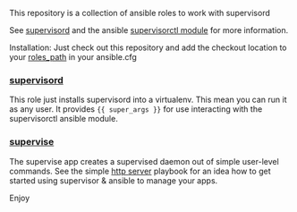 This repository is a collection of ansible roles to work with supervisord

See [supervisord](http://supervisord.org/) and the ansible [supervisorctl module](http://www.ansibleworks.com/docs/modules.html#supervisorctl) for more information.

Installation:
Just check out this repository and add the checkout location to your [roles_path](http://www.ansibleworks.com/docs/intro_configuration.html#roles-path) in your ansible.cfg

### [supervisord](https://github.com/eggsby/ansible-supervisor/blob/master/supervisord)

This role just installs supervisord into a virtualenv.
This mean you can run it as any user.
It provides `{{ super_args }}` for use interacting with the supervisorctl ansible module.

### [supervise](https://github.com/eggsby/ansible-supervisor/blob/master/supervise)

The supervise app creates a supervised daemon out of simple user-level commands.
See the simple [http server](https://github.com/eggsby/ansible-supervisor/blob/master/http-server.yaml) playbook for an idea how to get started using supervisor & ansible to manage your apps.

Enjoy
